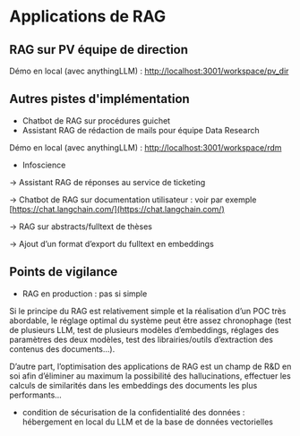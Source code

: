 # Applications de RAG

## RAG sur PV équipe de direction

Démo en local (avec anythingLLM) : [http://localhost:3001/workspace/pv\_dir](http://localhost:3001/workspace/pv\_dir)

## Autres pistes d'implémentation

* Chatbot de RAG sur procédures guichet
* Assistant RAG de rédaction de mails pour équipe Data Research

Démo en local (avec anythingLLM) : [http://localhost:3001/workspace/rdm](http://localhost:3001/workspace/rdm)

* Infoscience

\-> Assistant RAG de réponses au service de ticketing

\-> Chatbot de RAG sur documentation utilisateur  : voir par exemple [https://chat.langchain.com/](https://chat.langchain.com/)

\-> RAG sur abstracts/fulltext de thèses

\-> Ajout d’un format d’export du fulltext en embeddings

## Points de vigilance

* RAG en production : pas si simple

Si le principe du RAG est relativement simple et la réalisation d’un POC très abordable, le réglage optimal du système peut être assez chronophage (test de plusieurs LLM, test de plusieurs modèles d’embeddings, réglages des paramètres des deux modèles, test des librairies/outils d’extraction des contenus des documents…).

D’autre part, l’optimisation des applications de RAG est un champ de R\&D en soi afin d’éliminer au maximum la possibilité des hallucinations, effectuer les calculs de similarités dans les embeddings des documents les plus performants…

* condition de sécurisation de la confidentialité des données : hébergement en local du LLM et de la base de données vectorielles

